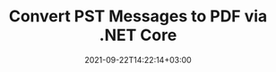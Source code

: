 ---
############################# Static ############################
layout: "auto-gen"
date: 2021-09-22T14:22:14+03:00
draft: false
product_tag: total
platform_tag: net

############################# Head ############################
head_title: "Convert PST Messages to PDF with Message Headers"
head_description: ".NET APIs for PST to PDF Conversion with just a few lines of C# code"

############################# Header ############################
title: "Convert PST Messages to PDF via .NET Core"
description: "Load PST and convert each message to PDF with C#"

############################# SubMenu ############################
submenu:
    enable: false

############################# About ############################
about:
    enable: false
    title: "About GroupDocs.Total for .NET"
    content: |
        GroupDocs.Total for .NET is a suite of document manipulation APIs to perform powerful documents manipulation & automation features within your desktop solutions and web apps without requiring any other commercial application. It enables developers to add the functionalities (view, edit, annotate, convert, compare, e-sign, assemble, search, parse, merge, redact and classify) within PDF, Microsoft Office Word, Excel, PowerPoint, OneNote, Visio, Outlook, HTML, images, graphics, diagrams and 90+ other popular document formats.

        GroupDocs.Total APIs are well supported on all major operating systems and platforms including .NET Framework, .NET Standard, .NET Core, Mono and Xamarin.

############################# Steps ############################
steps:
    enable: true
    title_left: "C# Convert PST Messages to PDF"
    content_left: |
        -   Load the PST file in an instance of `PersonalStorage` via its `FromFile` method
        -   Access the PST folder with ```PersonalStorage.RootFolder.GetSubFolder``` method
        -   Enumerate folder messages & store each message with `SaveMessageToStream`
        -   Load message from steam using `MailMessage.Load` method
        -   Call ```MailMessage.Save``` method with customized object of `MhtSaveOptions`
        -   Load MHTML from previous step in an instance of ```Document```
        -   Call ```Document.Save``` method with ```SaveFormat.Pdf``` as second parameter
        
    title_right: "Get Started with .NET Core APIs"
    content_right: |
        The namespaces required for the following piece of code are `Aspose.Email` & `Aspose.Words`. You can get the respective assembly files from the [downloads](https://downloads.conholdate.com/total/net) or fetch the whole package from [NuGet](https://www.nuget.org/packages/Conholdate.Total/).

        PST to PDF can be done on different operating systems such as Windows, Linux or macOS while using platforms such as Windows Azure, Mono and Xamarin.
        
    code: |
        ```cs {linenos=false}
        // load the PST file
        using (var personalStorage = Aspose.Email.Storage.Pst.PersonalStorage.FromFile("sample.pst"))
        {
            // access the Inbox folder of PST
            var inbox = personalStorage.RootFolder.GetSubFolder("myInbox");
            // loop over all messages of Inbox folder
            foreach (var messageInfo in inbox.EnumerateMessages())
            {
                using (MemoryStream streamMessage = new MemoryStream())
                {
                    // store the message in stream
                    personalStorage.SaveMessageToStream(messageInfo.EntryIdString, streamMessage);
                    // load message with an instance of MailMessage
                    var mailMsg = Aspose.Email.MailMessage.Load(streamMessage);
                    // create an instance of MhtSaveOptions for MTHML customization
                    var mhtSaveOptions = Aspose.Email.MhtSaveOptions.DefaultMhtml;
                    // set MhtSaveOptions to write headers with complete email addresses
                    mhtSaveOptions.MhtFormatOptions = Aspose.Email.MhtFormatOptions.WriteHeader | Aspose.Email.MhtFormatOptions.WriteCompleteEmailAddress;
                    using (var outstream = new System.IO.MemoryStream())
                    {
                        // temporarily save the MTHML in MemoryStream
                        mailMsg.Save(outstream, mhtSaveOptions);

                        // load the MHTML stream in an instance of Document
                        var doc = new Aspose.Words.Document(outstream);
                        doc.Save(messageInfo.EntryIdString + ".pdf", SaveFormat.Pdf);
                    }
                }
            }
        }
        ```
        
############################# Demos ############################
demos:
    enable: false
    title: "Free Document Automation Apps"
    content: |
        Offline [GroupDocs.Total Apps](https://products.groupdocs.app/total) to view, convert, annotate, compare, sign, assemble, parse, classify, redact and search documents.  
        The live demo has the following benefits
        
############################# About Formats ############################
about_formats:
    enable: true
    format:
        # format loop
        - icon: "far fa-file-email-o"
          title: " About PST File Format"
          content: |
            Microsoft programs use to store items like calendar events, contacts, and email messages in PST files for archiving purposes. User information is stored in folders of different types which can be password protected for the loading applications to apply password before viewing.

          link: "https://docs.fileformat.com/email/pst/"

############################# More Formats ############################
more_formats:
    enable: true
    title: "Other Supported Conversions"
    format: 
        # format loop
        - name: "MSG TO PDF"
          link: "/total/net/convert-msg-to-pdf-with-email-headers/"
          description: "Outlook Message Item File"

        # format loop
        - name: "EMLX TO PDF"
          link: "/total/net/convert-emlx-to-pdf-with-email-headers/"
          description: "Apple Mail Message"

        # format loop
        - name: "EML TO PDF"
          link: "/total/net/convert-eml-to-pdf-with-email-headers/"
          description: "E-Mail Message"

        # format loop
        - name: "OST TO PDF"
          link: "/total/net/convert-ost-messages-to-pdf/"
          description: "Outlook Storage File"

        # format loop
        - name: "MBOX TO PDF"
          link: "/total/net/convert-mbox-messages-to-pdf/"
          description: "Apple Mail Message"

        # format loop
        - name: "OLM TO PDF"
          link: "/total/net/convert-olm-messages-to-pdf/"
          description: "Outlook Storage for macOS"

############################# Back to top ###############################
back_to_top:
  enable: true
---